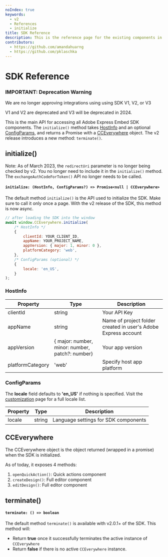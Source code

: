 ```yaml
---
noIndex: true
keywords:
  - v2
  - References
  - initialize
title: SDK Reference
description: This is the reference page for the existing components in the SDK.
contributors:
  - https://github.com/amandahuarng
  - https://github.com/pklaschka
--- 
```


# SDK Reference

<InlineAlert variant="error" slots="text" repeat="3" />

### IMPORTANT: Deprecation Warning

We are no longer approving integrations using using SDK V1, V2, or V3

V1 and V2 are deprecated and V3 will be deprecated in 2024.

This is the main API for accessing all Adobe Express Embed SDK components. The `initialize()` method takes [HostInfo](#hostinfo) and an optional [ConfigParams](#configparams), and returns a Promise with a [CCEverywhere](#cceverywhere) object. The v2 release introduces a new method: `terminate()`.

## initialize()

Note: As of March 2023, the `redirectUri` parameter is no longer being checked by v2. You no longer need to include it in the `initialize()` method. The `exchangeAuthCodeForToken()` API no longer needs to be called.

#### `initialize: (HostInfo, ConfigParams?) => Promise<null | CCEverywhere>`

The default method `initialize()` is the API used to initialize the SDK. Make sure to call it only once a page.  With the v2 release of the SDK, this method is now async.

```js
// after loading the SDK into the window
await window.CCEverywhere.initialize(
    /* HostInfo */
    {
        clientId: YOUR_CLIENT_ID,
        appName: YOUR_PROJECT_NAME,
        appVersion: { major: 1, minor: 0 },
        platformCategory: 'web', 
    },
    /* ConfigParams (optional) */
    {
        locale: 'en_US',
    }
);
```

### HostInfo

| Property         | Type                                            | Description                                                    |
| ---------------- | ----------------------------------------------- | -------------------------------------------------------------- |
| clientId         | string                                          | Your API Key                                                   |
| appName          | string                                          | Name of project folder created in user's Adobe Express account |
| appVersion       | { major: number, minor: number, patch?: number} | Your app version                                               |
| platformCategory | 'web'                                           | Specify host app platform                                      |

### ConfigParams

The **locale** field defaults to **'en_US'** if nothing is specified.  Visit the [customization](../../guides/full-editor/customization/index.md) page for a full locale list.

| Property | Type   | Description                          |
| -------- | ------ | ------------------------------------ |
| locale   | string | Language settings for SDK components |

## CCEverywhere

The CCEverywhere object is the object returned (wrapped in a promise) when the SDK is initialized.

As of today, it exposes 4 methods:

1. `openQuickAction()`: Quick actions component
2. `createDesign()`: Full editor component
3. `editDesign()`: Full editor component

## terminate()

#### `terminate: () => boolean`

The default method `terminate()` is available with v2.0.1+ of the SDK. This method will:

* Return **true** once it successfully terminates the active instance of `CCEverywhere`
* Return **false** if there is no active `CCEverywhere` instance.
